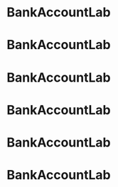 # BankAccountLab
# BankAccountLab
# BankAccountLab
# BankAccountLab
# BankAccountLab
# BankAccountLab
